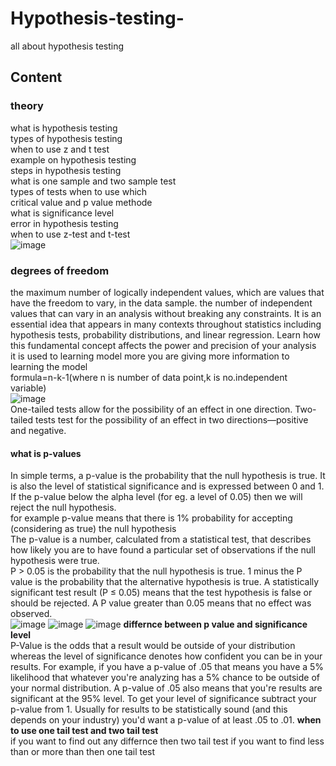 # Hypothesis-testing-
all about hypothesis testing 
## Content 
### theory
what is  hypothesis testing <br /> types of hypothesis testing  <br /> when to use z and t test  <br /> example on hypothesis testing  <br /> steps in hypothesis testing  <br /> what is one sample and two sample test  <br /> types of tests when to use which  <br /> critical value and p value methode  <br /> what is significance level  <br /> error in hypothesis testing  <br />
when to use z-test and t-test <br />
![image](https://user-images.githubusercontent.com/79073189/192968776-0e7b32ed-fdc4-406b-aa0c-00e2c46fa350.png)
### degrees of freedom
the maximum number of logically independent values, which are values that have the freedom to vary, in the data sample.
the number of independent values that can vary in an analysis without breaking any constraints. It is an essential idea that appears in many contexts throughout statistics including hypothesis tests, probability distributions, and linear regression. Learn how this fundamental concept affects the power and precision of your analysis  <br />
it is used to learning model more 
you are giving more information to learning the model <br />
formula=n-k-1(where n is number of data point,k is no.independent variable) <br />
![image](https://user-images.githubusercontent.com/79073189/193054068-66be8f4e-722a-4760-bf70-1a0f6565ff63.png) <br />
One-tailed tests allow for the possibility of an effect in one direction. Two-tailed tests test for the possibility of an effect in two directions—positive and negative.<br />
#### what is p-values <br />
In simple terms, a p-value is the probability that the null hypothesis is true. It is also the level of statistical significance and is expressed between 0 and 1. If the p-value below the alpha level (for eg. a level of 0.05) then we will reject the null hypothesis.<br />
for example  p-value means that there is 1% probability for accepting (considering as true) the null hypothesis  <br />
The p-value is a number, calculated from a statistical test, that describes how likely you are to have found a particular set of observations if the null hypothesis were true. <br />
P > 0.05 is the probability that the null hypothesis is true. 1 minus the P value is the probability that the alternative hypothesis is true. A statistically significant test result (P ≤ 0.05) means that the test hypothesis is false or should be rejected. A P value greater than 0.05 means that no effect was observed.<br />
![image](https://user-images.githubusercontent.com/79073189/200766769-e8af198b-2ef6-48d2-92f0-8a8894924b52.png)
![image](https://user-images.githubusercontent.com/79073189/200767269-bbc6ace9-60ea-4ef3-9b49-d654e3bc083a.png)
![image](https://user-images.githubusercontent.com/79073189/193055961-61c3f129-344b-4c30-9504-e6e2076c838e.png)
**differnce between p value and significance level** <br />
P-Value is the odds that a result would be outside of your distribution whereas the level of significance denotes how confident you can be in your results. For example, if you have a p-value of .05 that means you have a 5% likelihood that whatever you're analyzing has a 5% chance to be outside of your normal distribution. A p-value of .05 also means that you're results are significant at the 95% level. To get your level of significance subtract your p-value from 1. Usually for results to be statistically sound (and this depends on your industry) you'd want a p-value of at least .05 to .01.
**when to use one tail test and two tail test** <br />
if you want to find out any differnce then two tail test if you want to find less than or more than then one tail test
